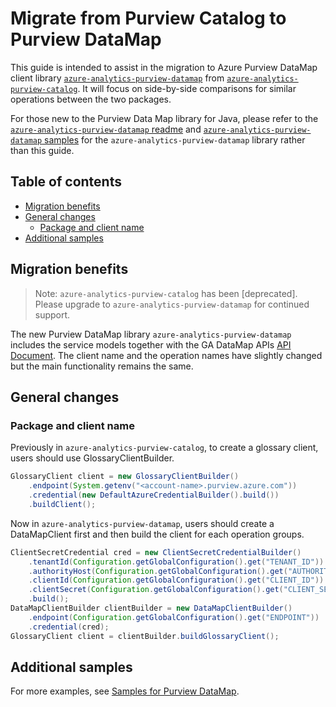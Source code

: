 # Migrate from Purview Catalog to Purview DataMap

This guide is intended to assist in the migration to Azure Purview DataMap client library [`azure-analytics-purview-datamap`](https://central.sonatype.com/artifact/com.azure/azure-analytics-purview-datamap) from [`azure-analytics-purview-catalog`](https://central.sonatype.com/artifact/com.azure/azure-analytics-purview-catalog). It will focus on side-by-side comparisons for similar operations between the two packages.

For those new to the Purview Data Map library for Java, please refer to the [`azure-analytics-purview-datamap` readme](https://github.com/Azure/azure-sdk-for-java/blob/main/sdk/purview/azure-analytics-purview-datamap/README.md) and [`azure-analytics-purview-datamap` samples](https://github.com/Azure/azure-sdk-for-java/tree/main/sdk/purview/azure-analytics-purview-datamap/src/samples) for the `azure-analytics-purview-datamap` library rather than this guide.

## Table of contents

- [Migration benefits](#migration-benefits)
- [General changes](#general-changes)
  - [Package and client name](#package-and-client-name)
- [Additional samples](#additional-samples)

## Migration benefits

> Note: `azure-analytics-purview-catalog` has been [deprecated]. Please upgrade to `azure-analytics-purview-datamap` for continued support.


The new Purview DataMap library `azure-analytics-purview-datamap` includes the service models together with the GA DataMap APIs [API Document](https://learn.microsoft.com/rest/api/purview/datamapdataplane/operation-groups?view=rest-purview-datamapdataplane-2023-09-01). The client name and the operation names have slightly changed but the main functionality remains the same.

## General changes

### Package and client name

Previously in `azure-analytics-purview-catalog`, to create a glossary client, users should use GlossaryClientBuilder.

```java
GlossaryClient client = new GlossaryClientBuilder()
    .endpoint(System.getenv("<account-name>.purview.azure.com"))
    .credential(new DefaultAzureCredentialBuilder().build())
    .buildClient();
```

Now in `azure-analytics-purview-datamap`, users should create a DataMapClient first and then build the client for each operation groups.

```java
ClientSecretCredential cred = new ClientSecretCredentialBuilder()
    .tenantId(Configuration.getGlobalConfiguration().get("TENANT_ID"))
    .authorityHost(Configuration.getGlobalConfiguration().get("AUTHORITY_HOST"))
    .clientId(Configuration.getGlobalConfiguration().get("CLIENT_ID"))
    .clientSecret(Configuration.getGlobalConfiguration().get("CLIENT_SECRET"))
    .build();
DataMapClientBuilder clientBuilder = new DataMapClientBuilder()
    .endpoint(Configuration.getGlobalConfiguration().get("ENDPOINT"))
    .credential(cred);
GlossaryClient client = clientBuilder.buildGlossaryClient();
```

## Additional samples

For more examples, see [Samples for Purview DataMap](https://github.com/Azure/azure-sdk-for-java/tree/main/sdk/purview/azure-analytics-purview-datamap#examples).